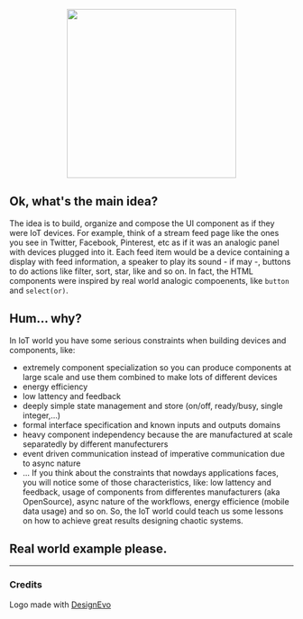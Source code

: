 
<p align="center">
  <img height="300" src="http://res.cloudinary.com/stutzsolucoes/image/upload/c_scale,h_320/v1531080322/thingui-logo.png">
</p>

## Ok, what's the main idea?
The idea is to build, organize and compose the UI component as if they were IoT devices. For example, think of a stream feed page like the ones you see in Twitter, Facebook, Pinterest, etc as if it was an analogic panel with devices plugged into it. Each feed item would be a device containing a display with feed information, a speaker to play its sound - if may -, buttons to do actions like filter, sort, star, like and so on. 
In fact, the HTML components were inspired by real world analogic compoenents, like `button` and `select(or)`.

## Hum... why?
In IoT world you have some serious constraints when building devices and components, like: 
- extremely component specialization so you can produce components at large scale and use them combined to make lots of different devices
- energy efficiency
- low lattency and feedback
- deeply simple state management and store (on/off, ready/busy, single integer,...)
- formal interface specification and known inputs and outputs domains
- heavy component independency because the are manufactured at scale separatedly by different manufecturers
- event driven communication instead of imperative communication due to async nature
- ...
If you think about the constraints that nowdays applications faces, you will notice some of those characteristics, like: low lattency and feedback, usage of components from differentes manufacturers (aka OpenSource), async nature of the workflows, energy efficience (mobile data usage) and so on. So, the IoT world could teach us some lessons on how to achieve great results designing chaotic systems.

## Real world example please.

-----

### Credits
Logo made with <a href="https://www.designevo.com/en/" title="Free Online Logo Maker">DesignEvo</a>
